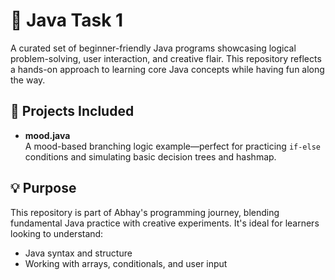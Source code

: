 # 📂 Java Task 1

A curated set of beginner-friendly Java programs showcasing logical problem-solving, user interaction, and creative flair. This repository reflects a hands-on approach to learning core Java concepts while having fun along the way.

## 🚀 Projects Included
- **mood.java**  
  A mood-based branching logic example—perfect for practicing `if-else` conditions and simulating basic decision trees and hashmap.

## 💡 Purpose

This repository is part of Abhay's programming journey, blending fundamental Java practice with creative experiments. It's ideal for learners looking to understand:

- Java syntax and structure  
- Working with arrays, conditionals, and user input  
